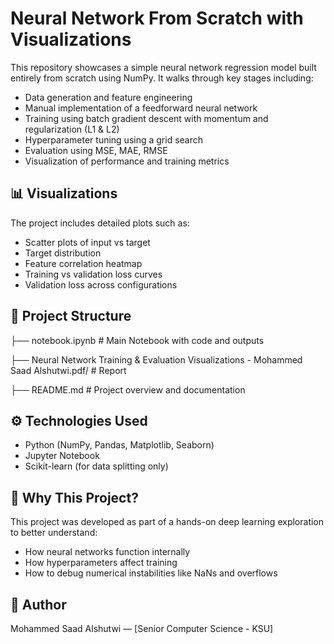 # Neural Network From Scratch with Visualizations

This repository showcases a simple neural network regression model built entirely from scratch using NumPy. It walks through key stages including:

- Data generation and feature engineering
- Manual implementation of a feedforward neural network
- Training using batch gradient descent with momentum and regularization (L1 & L2)
- Hyperparameter tuning using a grid search
- Evaluation using MSE, MAE, RMSE
- Visualization of performance and training metrics

## 📊 Visualizations

The project includes detailed plots such as:
- Scatter plots of input vs target
- Target distribution
- Feature correlation heatmap
- Training vs validation loss curves
- Validation loss across configurations

## 📁 Project Structure

├── notebook.ipynb # Main Notebook with code and outputs

├── Neural Network Training & Evaluation Visualizations - Mohammed Saad Alshutwi.pdf/ # Report

├── README.md # Project overview and documentation


## ⚙️ Technologies Used

- Python (NumPy, Pandas, Matplotlib, Seaborn)
- Jupyter Notebook
- Scikit-learn (for data splitting only)

## 🧠 Why This Project?

This project was developed as part of a hands-on deep learning exploration to better understand:
- How neural networks function internally
- How hyperparameters affect training
- How to debug numerical instabilities like NaNs and overflows

## 🔬 Author

Mohammed Saad Alshutwi — [Senior Computer Science - KSU]
